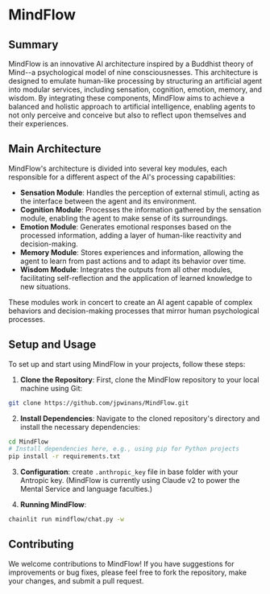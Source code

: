 # MindFlow

## Summary

MindFlow is an innovative AI architecture inspired by a Buddhist theory of Mind--a psychological model of nine consciousnesses. This architecture is designed to emulate human-like processing by structuring an artificial agent into modular services, including sensation, cognition, emotion, memory, and wisdom. By integrating these components, MindFlow aims to achieve a balanced and holistic approach to artificial intelligence, enabling agents to not only perceive and conceive but also to reflect upon themselves and their experiences.

## Main Architecture

MindFlow's architecture is divided into several key modules, each responsible for a different aspect of the AI's processing capabilities:

- **Sensation Module**: Handles the perception of external stimuli, acting as the interface between the agent and its environment.
- **Cognition Module**: Processes the information gathered by the sensation module, enabling the agent to make sense of its surroundings.
- **Emotion Module**: Generates emotional responses based on the processed information, adding a layer of human-like reactivity and decision-making.
- **Memory Module**: Stores experiences and information, allowing the agent to learn from past actions and to adapt its behavior over time.
- **Wisdom Module**: Integrates the outputs from all other modules, facilitating self-reflection and the application of learned knowledge to new situations.

These modules work in concert to create an AI agent capable of complex behaviors and decision-making processes that mirror human psychological processes.

## Setup and Usage

To set up and start using MindFlow in your projects, follow these steps:

1. **Clone the Repository**: First, clone the MindFlow repository to your local machine using Git:

```bash
git clone https://github.com/jpwinans/MindFlow.git
```

2. **Install Dependencies**: Navigate to the cloned repository's directory and install the necessary dependencies:

```bash
cd MindFlow
# Install dependencies here, e.g., using pip for Python projects
pip install -r requirements.txt
```

3. **Configuration**: create `.anthropic_key` file in base folder with your Antropic key. (MindFlow is currently using Claude v2 to power the Mental Service and language faculties.)

4. **Running MindFlow**: 

```bash
chainlit run mindflow/chat.py -w
```

## Contributing

We welcome contributions to MindFlow! If you have suggestions for improvements or bug fixes, please feel free to fork the repository, make your changes, and submit a pull request.
